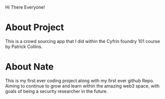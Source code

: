 Hi There Everyone! 

# About Project
This is a crowd sourcing app that I did within the Cyfrin foundry 101 course by Patrick Collins. 

# About Nate
This is my first ever coding project along with my first ever github Repo. Aiming to continue to grow and learn within the amazing web3 space, with goals of being a security researcher in the future. 


